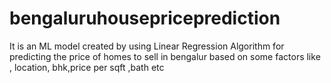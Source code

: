 # bengaluruhousepriceprediction
It is an ML model created by using Linear Regression Algorithm for predicting the price of homes to sell in bengalur based on some factors like , location, bhk,price per sqft ,bath etc
